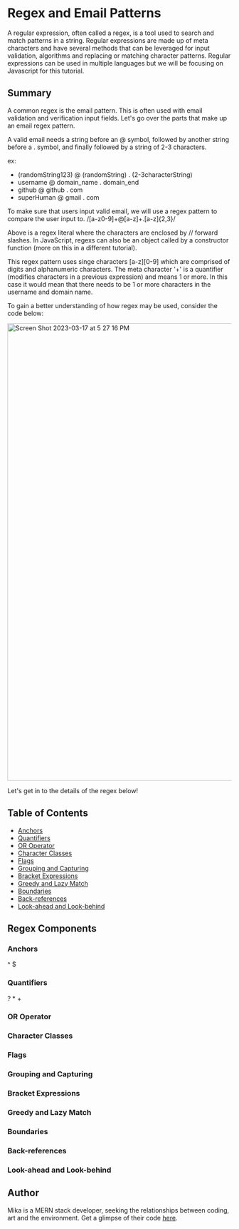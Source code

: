 # Regex and Email Patterns

A regular expression, often called a regex, is a tool used to search and match patterns in a string.
Regular expressions are made up of meta characters and have several methods that can be leveraged for input validation, algorithms and replacing or matching character patterns. Regular expressions can be used in multiple languages but we will be focusing on Javascript for this tutorial.

## Summary

A common regex is the email pattern. This is often used with email validation and verification input fields.
Let's go over the parts that make up an email regex pattern.

A valid email needs a string before an @ symbol, followed by another string before a . symbol, and finally followed by a string of 2-3 characters.

ex:
* (randomString123) @ (randomString) . (2-3characterString)
* username @ domain_name . domain_end
* github @ github . com
* superHuman @ gmail . com

To make sure that users input valid email, we will use a regex pattern to compare the user input to.
/[a-z0-9]+@[a-z]+\.[a-z]{2,3}/

Above is a regex literal where the characters are enclosed by // forward slashes. 
In JavaScript, regexs can also be an object called by a constructor function (more on this in a different tutorial).

This regex pattern uses singe characters [a-z][0-9] which are comprised of digits and alphanumeric characters.
The meta character '+' is a quantifier (modifies characters in a previous expression) and means 1 or more. 
In this case it would mean that there needs to be 1 or more characters in the username and domain name.

To gain a better understanding of how regex may be used, consider the code below:

<img width="1026" alt="Screen Shot 2023-03-17 at 5 27 16 PM" src="https://user-images.githubusercontent.com/110942241/226056694-8e6e910e-9149-4e01-9622-1504042cf072.png">


Let's get in to the details of the regex below!


## Table of Contents

- [Anchors](#anchors)
- [Quantifiers](#quantifiers)
- [OR Operator](#or-operator)
- [Character Classes](#character-classes)
- [Flags](#flags)
- [Grouping and Capturing](#grouping-and-capturing)
- [Bracket Expressions](#bracket-expressions)
- [Greedy and Lazy Match](#greedy-and-lazy-match)
- [Boundaries](#boundaries)
- [Back-references](#back-references)
- [Look-ahead and Look-behind](#look-ahead-and-look-behind)

## Regex Components

### Anchors
^ $
### Quantifiers
? * +
### OR Operator

### Character Classes

### Flags

### Grouping and Capturing

### Bracket Expressions

### Greedy and Lazy Match

### Boundaries

### Back-references

### Look-ahead and Look-behind

## Author
Mika is a MERN stack developer, seeking the relationships between coding, art and the environment.
Get a glimpse of their code [here](https://github.com/mikafeng?tab=repositories).
